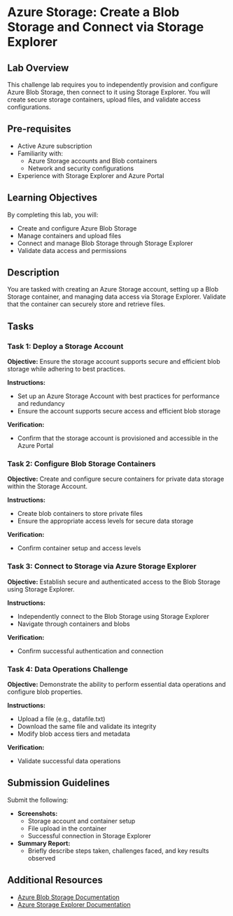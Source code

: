 # Azure Storage: Create a Blob Storage and Connect via Storage Explorer

## Lab Overview

This challenge lab requires you to independently provision and configure Azure Blob Storage, then connect to it using Storage Explorer. You will create secure storage containers, upload files, and validate access configurations.

## Pre-requisites

- Active Azure subscription
- Familiarity with:
    - Azure Storage accounts and Blob containers
    - Network and security configurations
- Experience with Storage Explorer and Azure Portal

## Learning Objectives

By completing this lab, you will:

- Create and configure Azure Blob Storage
- Manage containers and upload files
- Connect and manage Blob Storage through Storage Explorer
- Validate data access and permissions

## Description

You are tasked with creating an Azure Storage account, setting up a Blob Storage container, and managing data access via Storage Explorer. Validate that the container can securely store and retrieve files.

## Tasks

### Task 1: Deploy a Storage Account

**Objective:** Ensure the storage account supports secure and efficient blob storage while adhering to best practices.

**Instructions:**

- Set up an Azure Storage Account with best practices for performance and redundancy
- Ensure the account supports secure access and efficient blob storage

**Verification:**

- Confirm that the storage account is provisioned and accessible in the Azure Portal

### Task 2: Configure Blob Storage Containers

**Objective:** Create and configure secure containers for private data storage within the Storage Account.

**Instructions:**

- Create blob containers to store private files
- Ensure the appropriate access levels for secure data storage

**Verification:**

- Confirm container setup and access levels

### Task 3: Connect to Storage via Azure Storage Explorer

**Objective:** Establish secure and authenticated access to the Blob Storage using Storage Explorer.

**Instructions:**

- Independently connect to the Blob Storage using Storage Explorer
- Navigate through containers and blobs

**Verification:**

- Confirm successful authentication and connection

### Task 4: Data Operations Challenge

**Objective:** Demonstrate the ability to perform essential data operations and configure blob properties.

**Instructions:**

- Upload a file (e.g., datafile.txt)
- Download the same file and validate its integrity
- Modify blob access tiers and metadata

**Verification:**

- Validate successful data operations

## Submission Guidelines

Submit the following:

- **Screenshots:**
    - Storage account and container setup
    - File upload in the container
    - Successful connection in Storage Explorer
- **Summary Report:**
    - Briefly describe steps taken, challenges faced, and key results observed

## Additional Resources

- [Azure Blob Storage Documentation](https://docs.microsoft.com/en-us/azure/storage/blobs/)
- [Azure Storage Explorer Documentation](https://docs.microsoft.com/en-us/azure/storage/common/storage-explorer)
